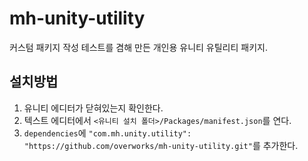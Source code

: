 # mh-unity-utility

커스텀 패키지 작성 테스트를 겸해 만든 개인용 유니티 유틸리티 패키지.

## 설치방법

1. 유니티 에디터가 닫혀있는지 확인한다.
2. 텍스트 에디터에서 `<유니티 설치 폴더>/Packages/manifest.json`를 연다.
3. `dependencies`에 `"com.mh.unity.utility": "https://github.com/overworks/mh-unity-utility.git"`를 추가한다.
